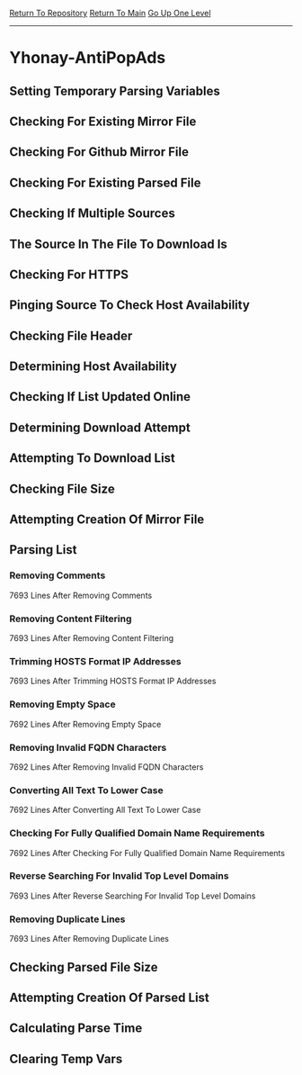 [Return To Repository](https://github.com/deathbybandaid/piholeparser/)
[Return To Main](https://github.com/deathbybandaid/piholeparser/blob/master/RecentRunLogs/Mainlog.md)
[Go Up One Level](https://github.com/deathbybandaid/piholeparser/blob/master/RecentRunLogs/TopLevelScripts/30-Processing-External-Blacklists.md)
____________________________________
# Yhonay-AntiPopAds
## Setting Temporary Parsing Variables
## Checking For Existing Mirror File
## Checking For Github Mirror File
## Checking For Existing Parsed File
## Checking If Multiple Sources
## The Source In The File To Download Is
## Checking For HTTPS
## Pinging Source To Check Host Availability
## Checking File Header
## Determining Host Availability
## Checking If List Updated Online
## Determining Download Attempt
## Attempting To Download List
## Checking File Size
## Attempting Creation Of Mirror File
## Parsing List
### Removing Comments
7693 Lines After Removing Comments
### Removing Content Filtering
7693 Lines After Removing Content Filtering
### Trimming HOSTS Format IP Addresses
7693 Lines After Trimming HOSTS Format IP Addresses
### Removing Empty Space
7692 Lines After Removing Empty Space
### Removing Invalid FQDN Characters
7692 Lines After Removing Invalid FQDN Characters
### Converting All Text To Lower Case
7692 Lines After Converting All Text To Lower Case
### Checking For Fully Qualified Domain Name Requirements
7692 Lines After Checking For Fully Qualified Domain Name Requirements
### Reverse Searching For Invalid Top Level Domains
7693 Lines After Reverse Searching For Invalid Top Level Domains
### Removing Duplicate Lines
7693 Lines After Removing Duplicate Lines
## Checking Parsed File Size
## Attempting Creation Of Parsed List
## Calculating Parse Time
## Clearing Temp Vars

